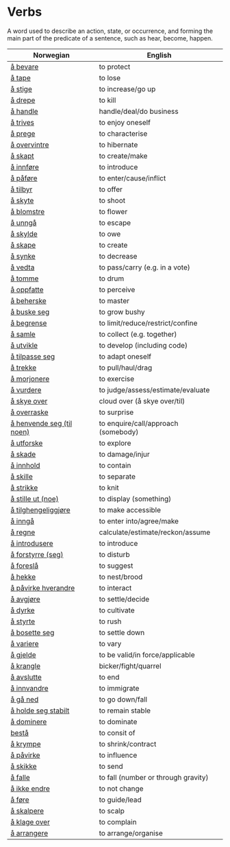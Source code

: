 # Verbs

A word used to describe an action, state, or occurrence, and forming the main part of the predicate of a sentence, such as hear, become, happen.

| Norwegian | English |
| --- | --- |
| [å bevare](https://www.ordnett.no/search?language=no&phrase=å%20bevare) | to protect |
| [å tape](https://www.ordnett.no/search?language=no&phrase=å%20tape) | to lose |
| [å stige](https://www.ordnett.no/search?language=no&phrase=å%20stige) | to increase/go up |
| [å drepe](https://www.ordnett.no/search?language=no&phrase=å%20drepe) | to kill |
| [å handle](https://www.ordnett.no/search?language=no&phrase=å%20handle) | handle/deal/do business |
| [å trives](https://www.ordnett.no/search?language=no&phrase=å%20trives) | to enjoy oneself |
| [å prege](https://www.ordnett.no/search?language=no&phrase=å%20prege) | to characterise |
| [å overvintre](https://www.ordnett.no/search?language=no&phrase=å%20overvintre) | to hibernate |
| [å skapt](https://www.ordnett.no/search?language=no&phrase=å%20skapt) | to create/make |
| [å innføre](https://www.ordnett.no/search?language=no&phrase=å%20innføre) | to introduce |
| [å påføre](https://www.ordnett.no/search?language=no&phrase=å%20påføre) | to enter/cause/inflict |
| [å tilbyr](https://www.ordnett.no/search?language=no&phrase=å%20tilbyr) | to offer |
| [å skyte](https://www.ordnett.no/search?language=no&phrase=å%20skyte) | to shoot |
| [å blomstre](https://www.ordnett.no/search?language=no&phrase=å%20blomstre) | to flower |
| [å unngå](https://www.ordnett.no/search?language=no&phrase=å%20unngå) | to escape |
| [å skylde](https://www.ordnett.no/search?language=no&phrase=å%20skylde) | to owe |
| [å skape](https://www.ordnett.no/search?language=no&phrase=å%20skape) | to create |
| [å synke](https://www.ordnett.no/search?language=no&phrase=å%20synke) | to decrease |
| [å vedta](https://www.ordnett.no/search?language=no&phrase=å%20vedta) | to pass/carry (e.g. in a vote) |
| [å tomme](https://www.ordnett.no/search?language=no&phrase=å%20tomme) | to drum |
| [å oppfatte](https://www.ordnett.no/search?language=no&phrase=å%20oppfatte) | to perceive |
| [å beherske](https://www.ordnett.no/search?language=no&phrase=å%20beherske) | to master |
| [å buske seg](https://www.ordnett.no/search?language=no&phrase=å%20buske%20seg) | to grow bushy |
| [å begrense](https://www.ordnett.no/search?language=no&phrase=å%20begrense) | to limit/reduce/restrict/confine |
| [å samle](https://www.ordnett.no/search?language=no&phrase=å%20samle) | to collect (e.g. together) |
| [å utvikle](https://www.ordnett.no/search?language=no&phrase=å%20utvikle) | to develop (including code) |
| [å tilpasse seg](https://www.ordnett.no/search?language=no&phrase=å%20tilpasse%20seg) | to adapt oneself |
| [å trekke](https://www.ordnett.no/search?language=no&phrase=å%20trekke) | to pull/haul/drag |
| [å morjonere](https://www.ordnett.no/search?language=no&phrase=å%20morjonere) | to exercise |
| [å vurdere](https://www.ordnett.no/search?language=no&phrase=å%20vurdere) | to judge/assess/estimate/evaluate |
| [å skye over](https://www.ordnett.no/search?language=no&phrase=å%20skye%20over) | cloud over (å skye over/til) |
| [å overraske](https://www.ordnett.no/search?language=no&phrase=å%20overraske) | to surprise |
| [å henvende seg (til noen)](https://www.ordnett.no/search?language=no&phrase=å%20henvende%20seg%20(til%20noen)) | to enquire/call/approach (somebody) |
| [å utforske](https://www.ordnett.no/search?language=no&phrase=å%20utforske) | to explore |
| [å skade](https://www.ordnett.no/search?language=no&phrase=å%20skade) | to damage/injur |
| [å innhold](https://www.ordnett.no/search?language=no&phrase=å%20innhold) | to contain |
| [å skille](https://www.ordnett.no/search?language=no&phrase=å%20skille) | to separate |
| [å strikke](https://www.ordnett.no/search?language=no&phrase=å%20strikke) | to knit |
| [å stille ut (noe)](https://www.ordnett.no/search?language=no&phrase=å%20stille%20ut%20(noe)) | to display (something) |
| [å tilghengeliggjøre](https://www.ordnett.no/search?language=no&phrase=å%20tilghengeliggjøre) | to make accessible |
| [å inngå](https://www.ordnett.no/search?language=no&phrase=å%20inngå) | to enter into/agree/make |
| [å regne](https://www.ordnett.no/search?language=no&phrase=å%20regne) | calculate/estimate/reckon/assume |
| [å introdusere](https://www.ordnett.no/search?language=no&phrase=å%20introdusere) | to introduce |
| [å forstyrre (seg)](https://www.ordnett.no/search?language=no&phrase=å%20forstyrre%20(seg)) | to disturb |
| [å foreslå](https://www.ordnett.no/search?language=no&phrase=å%20foreslå) | to suggest |
| [å hekke](https://www.ordnett.no/search?language=no&phrase=å%20hekke) | to nest/brood |
| [å påvirke hverandre](https://www.ordnett.no/search?language=no&phrase=å%20påvirke%20hverandre) | to interact |
| [å avgjøre](https://www.ordnett.no/search?language=no&phrase=å%20avgjøre) | to settle/decide |
| [å dyrke](https://www.ordnett.no/search?language=no&phrase=å%20dyrke) | to cultivate |
| [å styrte](https://www.ordnett.no/search?language=no&phrase=å%20styrte) | to rush |
| [å bosette seg](https://www.ordnett.no/search?language=no&phrase=å%20bosette%20seg) | to settle down |
| [å variere](https://www.ordnett.no/search?language=no&phrase=å%20variere) | to vary |
| [å gjelde](https://www.ordnett.no/search?language=no&phrase=å%20gjelde) | to be valid/in force/applicable |
| [å krangle](https://www.ordnett.no/search?language=no&phrase=å%20krangle) | bicker/fight/quarrel |
| [å avslutte](https://www.ordnett.no/search?language=no&phrase=å%20avslutte) | to end |
| [å innvandre](https://www.ordnett.no/search?language=no&phrase=å%20innvandre) | to immigrate |
| [å gå ned](https://www.ordnett.no/search?language=no&phrase=å%20gå%20ned) | to go down/fall |
| [å holde seg stabilt](https://www.ordnett.no/search?language=no&phrase=å%20holde%20seg%20stabilt) | to remain stable |
| [å dominere](https://www.ordnett.no/search?language=no&phrase=å%20dominere) | to dominate |
| [bestå](https://www.ordnett.no/search?language=no&phrase=bestå) | to consit of |
| [å krympe](https://www.ordnett.no/search?language=no&phrase=å%20krympe) | to shrink/contract |
| [å påvirke](https://www.ordnett.no/search?language=no&phrase=å%20påvirke) | to influence |
| [å skikke](https://www.ordnett.no/search?language=no&phrase=å%20skikke) | to send |
| [å falle](https://www.ordnett.no/search?language=no&phrase=å%20falle) | to fall (number or through gravity) |
| [å ikke endre](https://www.ordnett.no/search?language=no&phrase=å%20ikke%20endre) | to not change |
| [å føre](https://www.ordnett.no/search?language=no&phrase=å%20føre) | to guide/lead |
| [å skalpere](https://www.ordnett.no/search?language=no&phrase=å%20skalpere) | to scalp |
| [å klage over](https://www.ordnett.no/search?language=no&phrase=å%20klage%20over) | to complain |
| [å arrangere](https://www.ordnett.no/search?language=no&phrase=å%20arrangere) | to arrange/organise |

